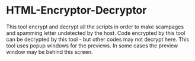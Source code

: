 # HTML-Encryptor-Decryptor
This tool encrypt and decrypt all the scripts in order to make scampages and spamming letter undetected by the host.
Code encrypted by this tool can be decrypted by this tool - but other codes may not decrypt here.
This tool uses popup windows for the previews. In some cases the preview window may be behind this screen.
